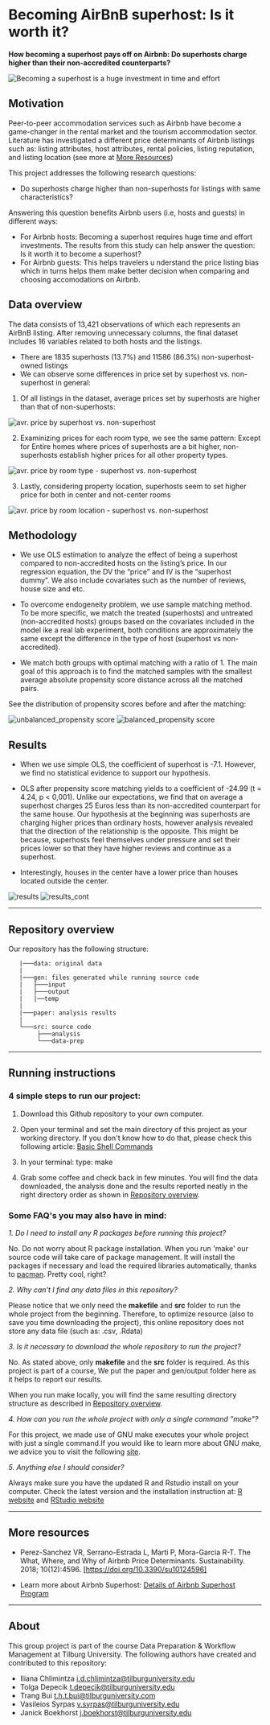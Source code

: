 # Becoming AirBnB superhost: Is it worth it? 

__How becoming a superhost pays off on Airbnb: Do superhosts charge higher than their non-accredited counterparts?__

![Becoming a superhost is a huge investment in time and effort](https://raw.githubusercontent.com/thtbui/group-9-investigating-airbnb/main/data/how%20to%20become%20a%20superhost.png)

## Motivation

Peer-to-peer accommodation services such as Airbnb have become a game-changer in the rental market and the tourism accommodation sector. Literature has investigated a different price determinants of Airbnb listings such as: listing attributes, host attributes, rental policies, listing reputation, and listing location (see more at [More Resources](#more-resources))

This project addresses the following research questions: 
+ Do superhosts charge higher than non-superhosts for listings with same characteristics? 

Answering this question benefits Airbnb users (i.e, hosts and guests) in different ways:
+ For Airbnb hosts: Becoming a superhost requires huge time and effort investments. The results from this study can help answer the question: Is it worth it to become a superhost? 
+ For Airbnb guests: This helps travelers u nderstand the price listing bias which in turns helps them make better decision when comparing and choosing accomodations on Airbnb.  

## Data overview

The data consists of 13,421 observations of which each represents an AirBnB listing. After removing unnecessary columns, the final dataset includes 16 variables related to both hosts and the listings.

+ There are 1835 superhosts (13.7%) and 11586 (86.3%) non-superhost-owned listings
+ We can observe some differences in price set by superhost vs. non-superhost in general:

1. Of all listings in the dataset, average prices set by superhosts are higher than that of non-superhosts:

![avr. price by superhost vs. non-superhost ](https://raw.githubusercontent.com/thtbui/group-9-investigating-airbnb/main/data/avg_price_superhost_nonsuperhost.png)

2. Examinizing prices for each room type, we see the same pattern: Except for Entire homes where prices of superhosts are a bit higher, non-superhosts establish higher prices for all other property types.

![avr. price by room type - superhost vs. non-superhost ](https://raw.githubusercontent.com/thtbui/group-9-investigating-airbnb/main/data/avg_price_by_roomtype_superhost_vs_nonsuperhost.png)

3. Lastly, considering property location, superhosts seem to set higher price for both in center and not-center rooms

![avr. price by room location - superhost vs. non-superhost ](https://raw.githubusercontent.com/thtbui/group-9-investigating-airbnb/main/data/avg_price_by_loc_superhost_vs_nonsuperhost.png)

## Methodology

+ We use OLS estimation to analyze the effect of being a superhost compared to non-accredited hosts on the listing’s price. In our regression equation, the DV the “price” and IV is the “superhost dummy”. We also include covariates such as the number of reviews, house size and etc.

+ To overcome endogeneity problem, we use sample matching method. To be more specific, we match the
treated (superhosts) and untreated (non-accredited hosts) groups based on the covariates included in
the model ike a real lab experiment, both conditions are approximately the same except the difference
in the type of host (superhost vs non-accredited).

+ We match both groups with optimal matching with a ratio of 1. The main goal of this approach is to
find the matched samples with the smallest average absolute propensity score distance across all the
matched pairs.

See the distribution of propensity scores before and after the matching:

![unbalanced_propensity score](https://raw.githubusercontent.com/tolga1902/tolga/main/unbalanced.PNG)
![balanced_propensity score](https://raw.githubusercontent.com/tolga1902/tolga/main/balanced.PNG)

## Results

+ When we use simple OLS, the coefficient of superhost is -7.1. However, we find no statistical evidence to support our hypothesis.

+ OLS after propensity score matching yields to a coefficient of -24.99 (t = 4.24, p < 0,001). Unlike
our expectations, we find that on average a superhost charges 25 Euros less than its non-accredited
counterpart for the same house. Our hypothesis at the beginning was superhosts are charging higher
prices than ordinary hosts, however analysis revealed that the direction of the relationship is the
opposite. This might be because, superhosts feel themselves under pressure and set their prices lower
so that they have higher reviews and continue as a superhost.

+ Interestingly, houses in the center have a lower price than houses located outside the center.

![results](https://raw.githubusercontent.com/tolga1902/tolga/main/result_1.PNG)
![results_cont](https://raw.githubusercontent.com/tolga1902/tolga/main/result_2.PNG)

***

## Repository overview

Our repository has the following structure:
```
   |───data: original data
   |
   |───gen: files generated while running source code
   |   ├───input
   |   ├───output
   |   |──temp
   |
   |───paper: analysis results
   |  
   └───src: source code
        ├───analysis
        └───data-prep
```
***

## Running instructions

### 4 simple steps to run our project:

1. Download this Github repository to your own computer.
2. Open your terminal and set the main directory of this project as your working directory. If you don't know how to do that, please check this following article: [Basic Shell Commands](https://swcarpentry.github.io/shell-novice/reference.html)

3. In your terminal: type: make

4. Grab some coffee and check back in few minutes. You will find the data downloaded, the analysis done and the results reported neatly in the right directory order as shown in [Repository overview](#repository-overview).

### Some FAQ's you may also have in mind:

*1. Do I need to install any R packages before running this project?*

No. Do not worry about R package installation. When you run 'make' our source code will take care of package management. It will install the packages if necessary and load the required libraries automatically, thanks to [pacman](https://www.rdocumentation.org/packages/pacman/versions/0.5.1). Pretty cool, right?

*2. Why can't I find any data files in this repository?*

Please notice that we only need the **makefile** and **src** folder to run the whole project from the beginning. Therefore, to optimize resource (also to save you time downloading the project), this online repository does not store any data file (such as: .csv, .Rdata)

*3. Is it necessary to download the whole repository to run the project?*

No. As stated above, only **makefile** and the **src** folder is required. As this project is part of a course, We put the paper and gen/output folder here as it helps to report our results.

When you run make locally, you will find the same resulting directory structure as described in [Repository overview](#repository-overview).

*4. How can you run the whole project with only a single command "make"?*

For this project, we made use of GNU make executes your whole project with just a single command.If you would like to learn more about GNU make, we advice you to visit the following [site](https://tilburgsciencehub.com/building-blocks/automate-and-execute-your-work/automate-your-workflow/what-are-makefiles/).

*5. Anything else I should consider?*

Always make sure you have the updated R and Rstudio install on your computer.
Check the latest version and the installation instruction at: [R website](https://www.r-project.org/) and [RStudio website](https://www.rstudio.com/)

***

## More resources

+ Perez-Sanchez VR, Serrano-Estrada L, Marti P, Mora-Garcia R-T. The What, Where, and Why of Airbnb Price Determinants. Sustainability. 2018; 10(12):4596. [https://doi.org/10.3390/su10124596]

+ Learn more about Airbnb Superhost: [Details of Airbnb Superhost Program](https://www.airbnb.com/d/superhost)

***

## About

This group project is part of the course Data Preparation & Workflow Management at Tilburg University. The following authors have created and contributed to this repository:
+ Iliana Chlimintza <i.d.chlimintza@tilburguniversity.edu>
+ Tolga Depecik <t.depecik@tilburguniversity.edu>
+ Trang Bui <t.h.t.bui@tilburguniversity.com> 
+ Vasileios Syrpas <v.syrpas@tilburguniversity.edu>
+ Janick Boekhorst <j.boekhorst@tilburguniversity.edu>

